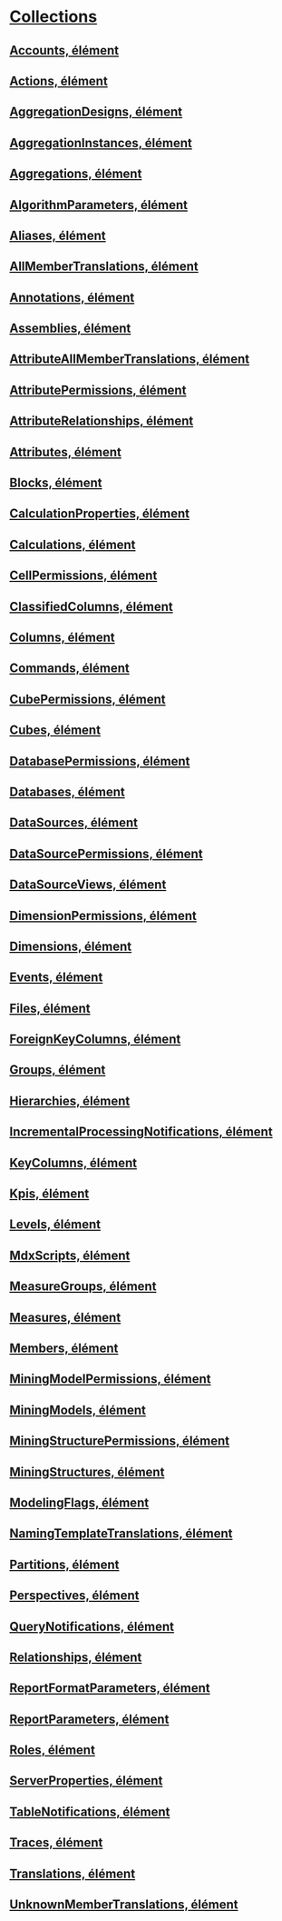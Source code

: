 # [Collections](collections-assl.md)
## [Accounts, élément](accounts-element-assl.md)
## [Actions, élément](actions-element-assl.md)
## [AggregationDesigns, élément](aggregationdesigns-element-assl.md)
## [AggregationInstances, élément](aggregationinstances-element-assl.md)
## [Aggregations, élément](aggregations-element-assl.md)
## [AlgorithmParameters, élément](algorithmparameters-element-assl.md)
## [Aliases, élément](aliases-element-assl.md)
## [AllMemberTranslations, élément](allmembertranslations-element-assl.md)
## [Annotations, élément](annotations-element-assl.md)
## [Assemblies, élément](assemblies-element-assl.md)
## [AttributeAllMemberTranslations, élément](attributeallmembertranslations-element-assl.md)
## [AttributePermissions, élément](attributepermissions-element-assl.md)
## [AttributeRelationships, élément](attributerelationships-element-assl.md)
## [Attributes, élément](attributes-element-assl.md)
## [Blocks, élément](blocks-element-assl.md)
## [CalculationProperties, élément](calculationproperties-element-assl.md)
## [Calculations, élément](calculations-element-assl.md)
## [CellPermissions, élément](cellpermissions-element-assl.md)
## [ClassifiedColumns, élément](classifiedcolumns-element-assl.md)
## [Columns, élément](columns-element-assl.md)
## [Commands, élément](commands-element-assl.md)
## [CubePermissions, élément](cubepermissions-element-assl.md)
## [Cubes, élément](cubes-element-assl.md)
## [DatabasePermissions, élément](databasepermissions-element-assl.md)
## [Databases, élément](databases-element-assl.md)
## [DataSources, élément](datasources-element-assl.md)
## [DataSourcePermissions, élément](datasourcepermissions-element-assl.md)
## [DataSourceViews, élément](datasourceviews-element-assl.md)
## [DimensionPermissions, élément](dimensionpermissions-element-assl.md)
## [Dimensions, élément](dimensions-element-assl.md)
## [Events, élément](events-element-assl.md)
## [Files, élément](files-element-assl.md)
## [ForeignKeyColumns, élément](foreignkeycolumns-element-assl.md)
## [Groups, élément](groups-element-assl.md)
## [Hierarchies, élément](hierarchies-element-assl.md)
## [IncrementalProcessingNotifications, élément](incrementalprocessingnotifications-element-assl.md)
## [KeyColumns, élément](keycolumns-element-assl.md)
## [Kpis, élément](kpis-element-assl.md)
## [Levels, élément](levels-element-assl.md)
## [MdxScripts, élément](mdxscripts-element-assl.md)
## [MeasureGroups, élément](measuregroups-element-assl.md)
## [Measures, élément](measures-element-assl.md)
## [Members, élément](members-element-assl.md)
## [MiningModelPermissions, élément](miningmodelpermissions-element-assl.md)
## [MiningModels, élément](miningmodels-element-assl.md)
## [MiningStructurePermissions, élément](miningstructurepermissions-element-assl.md)
## [MiningStructures, élément](miningstructures-element-assl.md)
## [ModelingFlags, élément](modelingflags-element-assl.md)
## [NamingTemplateTranslations, élément](namingtemplatetranslations-element-assl.md)
## [Partitions, élément](partitions-element-assl.md)
## [Perspectives, élément](perspectives-element-assl.md)
## [QueryNotifications, élément](querynotifications-element-assl.md)
## [Relationships, élément](relationships-element-assl.md)
## [ReportFormatParameters, élément](reportformatparameters-element-assl.md)
## [ReportParameters, élément](reportparameters-element-assl.md)
## [Roles, élément](roles-element-assl.md)
## [ServerProperties, élément](serverproperties-element-assl.md)
## [TableNotifications, élément](tablenotifications-element-assl.md)
## [Traces, élément](traces-element-assl.md)
## [Translations, élément](translations-element-assl.md)
## [UnknownMemberTranslations, élément](unknownmembertranslations-element-assl.md)
